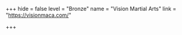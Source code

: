 +++
hide = false
level = "Bronze"
name = "Vision Martial Arts"
link = "https://visionmaca.com/"

+++
